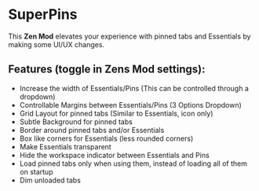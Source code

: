 # SuperPins

This **Zen Mod** elevates your experience with pinned tabs and Essentials by making some UI/UX changes.

## Features (toggle in Zens Mod settings):

- Increase the width of Essentials/Pins (This can be controlled through a dropdown)
- Controllable Margins between Essentials/Pins (3 Options Dropdown)
- Grid Layout for pinned tabs (Similar to Essentials, icon only)
- Subtle Background for pinned tabs
- Border around pinned tabs and/or Essentials
- Box like corners for Essentials (less rounded corners)
- Make Essentials transparent
- Hide the workspace indicator between Essentials and Pins
- Load pinned tabs only when using them, instead of loading all of them on startup
- Dim unloaded tabs

